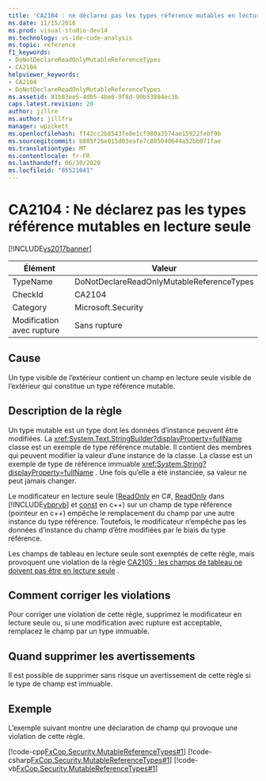 ```yaml
---
title: 'CA2104 : ne déclarez pas les types référence mutables en lecture seule | Microsoft Docs'
ms.date: 11/15/2016
ms.prod: visual-studio-dev14
ms.technology: vs-ide-code-analysis
ms.topic: reference
f1_keywords:
- DoNotDeclareReadOnlyMutableReferenceTypes
- CA2104
helpviewer_keywords:
- CA2104
- DoNotDeclareReadOnlyMutableReferenceTypes
ms.assetid: 81b83ee5-4db5-4be0-9f8d-90b53894ec3b
caps.latest.revision: 20
author: jillre
ms.author: jillfra
manager: wpickett
ms.openlocfilehash: ff42cc2b8543fe8e1cf980a3574ae15922febf9b
ms.sourcegitcommit: b885f26e015d03eafe7c885040644a52bb071fae
ms.translationtype: MT
ms.contentlocale: fr-FR
ms.lasthandoff: 06/30/2020
ms.locfileid: "85521041"
---
```

# <a name="ca2104-do-not-declare-read-only-mutable-reference-types"></a>CA2104 : Ne déclarez pas les types référence mutables en lecture seule
[!INCLUDE[vs2017banner](../includes/vs2017banner.md)]

|Élément|Valeur|
|-|-|
|TypeName|DoNotDeclareReadOnlyMutableReferenceTypes|
|CheckId|CA2104|
|Category|Microsoft.Security|
|Modification avec rupture|Sans rupture|

## <a name="cause"></a>Cause
 Un type visible de l’extérieur contient un champ en lecture seule visible de l’extérieur qui constitue un type référence mutable.

## <a name="rule-description"></a>Description de la règle
 Un type mutable est un type dont les données d’instance peuvent être modifiées. La <xref:System.Text.StringBuilder?displayProperty=fullName> classe est un exemple de type référence mutable. Il contient des membres qui peuvent modifier la valeur d’une instance de la classe. La classe est un exemple de type de référence immuable <xref:System.String?displayProperty=fullName> . Une fois qu’elle a été instanciée, sa valeur ne peut jamais changer.

 Le modificateur en lecture seule ([ReadOnly](https://msdn.microsoft.com/library/2f8081f6-0de2-4903-898d-99696c48d2f4) en C#, [ReadOnly](https://msdn.microsoft.com/library/e868185d-6142-4359-a2fd-a7965cadfce8) dans [!INCLUDE[vbprvb](../includes/vbprvb-md.md)] et [const](https://msdn.microsoft.com/library/b21c0271-1ad0-40a0-b21c-5e812bba0318) en c++) sur un champ de type référence (pointeur en c++) empêche le remplacement du champ par une autre instance du type référence. Toutefois, le modificateur n’empêche pas les données d’instance du champ d’être modifiées par le biais du type référence.

 Les champs de tableau en lecture seule sont exemptés de cette règle, mais provoquent une violation de la règle [CA2105 : les champs de tableau ne doivent pas être en lecture seule](../code-quality/ca2105-array-fields-should-not-be-read-only.md) .

## <a name="how-to-fix-violations"></a>Comment corriger les violations
 Pour corriger une violation de cette règle, supprimez le modificateur en lecture seule ou, si une modification avec rupture est acceptable, remplacez le champ par un type immuable.

## <a name="when-to-suppress-warnings"></a>Quand supprimer les avertissements
 Il est possible de supprimer sans risque un avertissement de cette règle si le type de champ est immuable.

## <a name="example"></a>Exemple
 L’exemple suivant montre une déclaration de champ qui provoque une violation de cette règle.

 [!code-cpp[FxCop.Security.MutableReferenceTypes#1](../snippets/cpp/VS_Snippets_CodeAnalysis/FxCop.Security.MutableReferenceTypes/cpp/FxCop.Security.MutableReferenceTypes.cpp#1)]
 [!code-csharp[FxCop.Security.MutableReferenceTypes#1](../snippets/csharp/VS_Snippets_CodeAnalysis/FxCop.Security.MutableReferenceTypes/cs/FxCop.Security.MutableReferenceTypes.cs#1)]
 [!code-vb[FxCop.Security.MutableReferenceTypes#1](../snippets/visualbasic/VS_Snippets_CodeAnalysis/FxCop.Security.MutableReferenceTypes/vb/FxCop.Security.MutableReferenceTypes.vb#1)]
